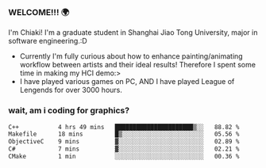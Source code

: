 ### WELCOME!!! 🌍

I'm Chiaki! I'm a graduate student in Shanghai Jiao Tong University, major in software engineering.:D

-  Currently I'm fully curious about how to enhance painting/animating workflow between artists and their ideal results! Therefore I spent some time in making my HCI demo:>
-  I have played various games on PC, AND I have played League of Lengends for over 3000 hours.


### wait, am i coding for graphics?
<!--START_SECTION:waka-->

```txt
C++           4 hrs 49 mins   ██████████████████████▒░░   88.82 %
Makefile      18 mins         █▒░░░░░░░░░░░░░░░░░░░░░░░   05.56 %
ObjectiveC    9 mins          ▓░░░░░░░░░░░░░░░░░░░░░░░░   02.89 %
C#            7 mins          ▓░░░░░░░░░░░░░░░░░░░░░░░░   02.21 %
CMake         1 min           ░░░░░░░░░░░░░░░░░░░░░░░░░   00.36 %
```

<!--END_SECTION:waka-->

<!--
**Chiaki-meow/Chiaki-meow** is a ✨ _special_ ✨ repository because its `README.md` (this file) appears on your GitHub profile.

Here are some ideas to get you started:

- 🔭 I’m currently working on ...
- 🌱 I’m currently learning ...
- 👯 I’m looking to collaborate on ...
- 🤔 I’m looking for help with ...
- 💬 Ask me about ...
- 📫 How to reach me: ...
- 😄 Pronouns: ...
- ⚡ Fun fact: ...
-->
